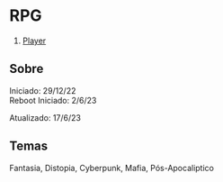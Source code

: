 # RPG

1. [Player](./Player/README.md)

## Sobre

Iniciado: 29/12/22  
Reboot Iniciado: 2/6/23

Atualizado: 17/6/23

## Temas

Fantasia, Distopia, Cyberpunk, Mafia, Pós-Apocaliptico
